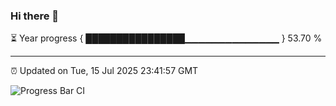 ### Hi there 👋

⏳ Year progress { ████████████████▁▁▁▁▁▁▁▁▁▁▁▁▁▁ } 53.70 %

---

⏰ Updated on Tue, 15 Jul 2025 23:41:57 GMT

![Progress Bar CI](https://github.com/IshwaranRudhara/GIT-ACTION/workflows/Progress%20Bar%20CI/badge.svg)
